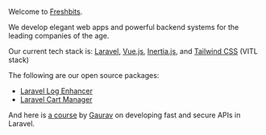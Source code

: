 Welcome to [Freshbits](https://www.freshbits.in/).

We develop elegant web apps and powerful backend systems for the leading companies of the age.

Our current tech stack is: [Laravel](https://laravel.com), [Vue.js](https://vuejs.org), [Inertia.js](https://inertiajs.com), and [Tailwind CSS](https://tailwindcss.com/) (VITL stack)


The following are our open source packages:
- [Laravel Log Enhancer](https://github.com/freshbitsweb/laravel-log-enhancer)
- [Laravel Cart Manager](https://github.com/freshbitsweb/laravel-cart-manager)


And here is [a course](https://www.educative.io/courses/fast-api-laravel) by [Gaurav](https://twitter.com/gauravmakhecha) on developing fast and secure APIs in Laravel.
